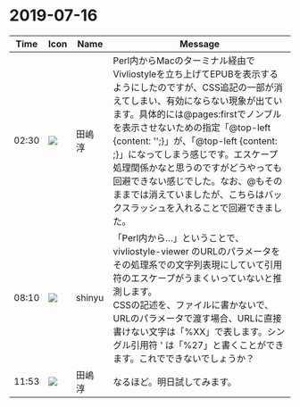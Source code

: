 # 2019-07-16

|Time|Icon|Name|Message|
|---|---|---|---|
|02:30|![](https://secure.gravatar.com/avatar/698cc14290c3976fdd9f0a23494b87c1.jpg?s=72&d=https%3A%2F%2Fa.slack-edge.com%2Fdf10d%2Fimg%2Favatars%2Fava_0012-72.png)|田嶋　淳|Perl内からMacのターミナル経由でVivliostyleを立ち上げてEPUBを表示するようにしたのですが、CSS追記の一部が消えてしまい、有効にならない現象が出ています。具体的には@pages:firstでノンブルを表示させないための指定「@top-left {content: '';}」が、「@top-left {content: ;}」になってしまう感じです。エスケープ処理関係かなと思うのですがどうやっても回避できない感じでした。なお、@もそのままでは消えていましたが、こちらはバックスラッシュを入れることで回避できました。|
|08:10|![](https://avatars.slack-edge.com/2018-04-27/354445776386_e258f5ed5ba887b08668_72.jpg)|shinyu|「Perl内から…」ということで、vivliostyle-viewer のURLのパラメータをその処理系での文字列表現にしていて引用符のエスケープがうまくいっていないと推測します。<br>CSSの記述を、ファイルに書かないで、URLのパラメータで渡す場合、URLに直接書けない文字は「%XX」で表します。シングル引用符 ' は「%27」と書くことができます。これでできないでしょうか？|
|11:53|![](https://secure.gravatar.com/avatar/698cc14290c3976fdd9f0a23494b87c1.jpg?s=72&d=https%3A%2F%2Fa.slack-edge.com%2Fdf10d%2Fimg%2Favatars%2Fava_0012-72.png)|田嶋　淳|なるほど。明日試してみます。|
